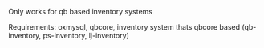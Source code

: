 Only works for qb based inventory systems

Requirements:
oxmysql,
qbcore,
inventory system thats qbcore based (qb-inventory, ps-inventory, lj-inventory)
